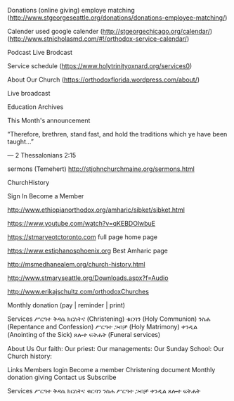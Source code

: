 Donations (online giving)
    employe matching (http://www.stgeorgeseattle.org/donations/donations-employee-matching/)  
    
Calender 
    used google calender (http://stgeorgechicago.org/calendar/) 
    (http://www.stnicholasmd.com/#!/orthodox-service-calendar/)
    
Podcast
Live Brodcast 

Service schedule (https://www.holytrinityoxnard.org/services0)

About Our Church (https://orthodoxflorida.wordpress.com/about/)

Live broadcast

Education Archives

This Month's announcement


“Therefore, brethren, stand fast, and hold the traditions which ye have been taught…”

— 2 Thessalonians 2:15


sermons (Temehert) http://stjohnchurchmaine.org/sermons.html

ChurchHistory

Sign In Become a Member

http://www.ethiopianorthodox.org/amharic/sibket/sibket.html

https://www.youtube.com/watch?v=qKEBDOlwbuE 

https://stmaryeotctoronto.com full page home page

https://www.estiphanosphoenix.org Best Amharic page

http://msmedhanealem.org/church-history.html

http://www.stmaryseattle.org/Downloads.aspx?f=Audio

http://www.erikajschultz.com/orthodoxChurches

Monthly donation (pay | reminder | print)

Services 
ሥርዓተ ቅዳሴ
ክርስትና (Christening)
ቁርባን (Holy Communion)
ንስሐ (Repentance and Confession)
ሥርዓተ ጋብቻ (Holy Matrimony)
ቀንዲል (Anointing of the Sick)
ጸሎተ ፍትሐት (Funeral services)


About Us
Our faith: 
Our priest: 
Our managements:
Our Sunday School:
Our Church history: 

Links
Members login
Become a member
Christening document
Monthly donation giving 
Contact us
Subscribe


Services 
ሥርዓተ ቅዳሴ
ክርስትና 
ቁርባን 
ንስሐ 
ሥርዓተ ጋብቻ 
ቀንዲል 
ጸሎተ ፍትሐት 